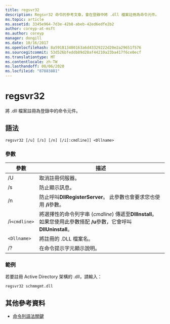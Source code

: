 ```yaml
---
title: regsvr32
description: Regsvr32 命令的參考文章，會在登錄中將 .dll 檔案註冊為命令元件。
ms.topic: article
ms.assetid: 3345e964-7d3e-42b8-abeb-42ed6edfe2b2
author: coreyp-at-msft
ms.author: coreyp
manager: dongill
ms.date: 10/16/2017
ms.openlocfilehash: 8a591813480163a6d43329222d20e2a29651f576
ms.sourcegitcommit: 53d526bfeddb89d28af44210a23ba417f6ce0ecf
ms.translationtype: MT
ms.contentlocale: zh-TW
ms.lasthandoff: 08/06/2020
ms.locfileid: "87883881"
---
```

# <a name="regsvr32"></a>regsvr32

將 .dll 檔案註冊為登錄中的命令元件。

## <a name="syntax"></a>語法

```
regsvr32 [/u] [/s] [/n] [/i[:cmdline]] <Dllname>
```

### <a name="parameters"></a>參數

| 參數 | 描述 |
|--|--|
| /U | 取消註冊伺服器。 |
| /s | 防止顯示訊息。 |
| /n | 防止呼叫**DllRegisterServer**。 此參數也會要求您也使用 **/i**參數。 |
| /i`<cmdline>` | 將選擇性的命令列字串 (*cmdline*) 傳遞至**DllInstall**。 如果您使用此參數搭配 **/u**參數，它會呼叫**DllUninstall**。 |
| `<Dllname>` | 將註冊的 .DLL 檔案名。 |
| /? | 在命令提示字元顯示說明。 |

### <a name="examples"></a>範例

若要註冊 Active Directory 架構的 .dll，請輸入：

```
regsvr32 schmmgmt.dll
```

## <a name="additional-references"></a>其他參考資料

- [命令列語法關鍵](command-line-syntax-key.md)
